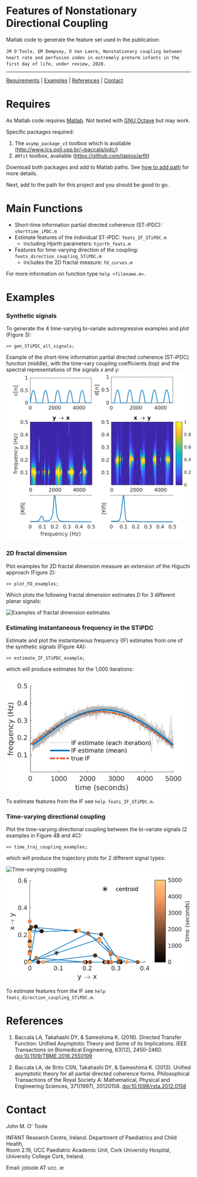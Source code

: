 Features of Nonstationary Directional Coupling
==============================================

Matlab code to generate the feature set used in the publication:

`JM O'Toole, EM Dempsey, D Van Laere, Nonstationary coupling between heart rate and
perfusion index in extremely preterm infants in the first day of life, under review, 2020.`

---

[Requirements](#requires) | [Examples](#examples) | [References](#references) | [Contact](#contact)

# Requires
  As Matlab code requires [Matlab](https://uk.mathworks.com/products/matlab.html). Not
  tested with [GNU Octave](https://www.gnu.org/software/octave/) but may work.

  Specific packages required:

  1. The `asymp_package_v3` toolbox which is available
     (http://www.lcs.poli.usp.br/~baccala/pdc/)
  2. `ARfit` toolbox, available (https://github.com/tapios/arfit)
  
  Download both packages and add to Matlab paths. See [how to add
  path](https://uk.mathworks.com/help/matlab/matlab_env/add-remove-or-reorder-folders-on-the-search-path.html)
  for more details. 
  
  Next, add to the path for this project and you should be good to go.


# Main Functions

  * Short-time information partial directed coherence (ST-iPDC): `shorttime_iPDC.m`
  * Estimate features of the individual ST-iPDC: `feats_IF_STiPDC.m`
    - including Hjorth parameters: `hjorth_feats.m`
  * Features for time-varying direction of the coupling:
    `feats_direction_coupling_STiPDC.m`
	- includes the 2D fractal measure: `fd_curves.m`

For more information on function type `help <filename.m>`.


# Examples

### Synthetic signals
To generate the 4 time-varying bi-variate autoregressive examples and plot (Figure 3):

```
>> gen_STiPDC_all_signals;
```
Example of the short-time information partial directed coherence (ST-iPDC) function
(middle), with the time-vary coupling coefficients (top) and the spectral representations
of the signals _x_ and _y_:
![Plots of the ST-iPDC function (middle)](pics/tvmvar_example2.svg 'ST-iPDC functions')


### 2D fractal dimension 
Plot examples for 2D fractal dimension measure an extension of the Higuchi approach (Figure 2):
```
>> plot_FD_examples;
```

Which plots the following fractal dimension estimates _D_ for 3 different planar signals:

![Examples of fractal dimension estimates](pics/fractal_dim_examples.svg 'Fractal dimension
(D) estimates for 3 different planar signals')


### Estimating instantaneous frequency in the STiPDC
Estimate and plot the instantaneous frequency (IF) estimates from one of the synthetic
signals (Figure 4A):
```
>> estimate_IF_STiPDC_example;
```

which will produce estimates for the 1,000 iterations:

![IF esimates](pics/if_estimate_example.svg 'IF estimates from the ST-iPDC')

To estimate features from the IF see `help feats_IF_STiPDC.m`.

### Time-varying directional coupling
Plot the time-varying directional coupling between the bi-variate signals (2 examples in Figure 4B and
4C):
```
>> time_traj_coupling_examples;
```

which will produce the trajectory plots for 2 different signal types:

![Time-varying coupling](pics/coupling_traj_examples2.svg 'Coupling
trajectories')![Time-varying coupling](pics/coupling_traj_examples3.svg 'Coupling trajectories')

To estimate features from the IF see `help feats_direction_coupling_STiPDC.m`.

# References

1. Baccala LA, Takahashi DY, & Sameshima K. (2016). Directed Transfer Function: Unified
Asymptotic Theory and Some of its Implications. IEEE Transactions on Biomedical
Engineering, 63(12), 2450–2460. [doi:10.1109/TBME.2016.2550199](https://doi.org/10.1109/TBME.2016.2550199)

2. Baccala LA, de Brito CSN, Takahashi DY, & Sameshima K. (2013). Unified asymptotic
theory for all partial directed coherence forms. Philosophical Transactions of the Royal
Society A: Mathematical, Physical and Engineering Sciences,
371(1997), 20120158. [doi:10.1098/rsta.2012.0158](https://doi.org/10.1098/rsta.2012.0158)

# 

# Contact
John M. O' Toole

INFANT Research Centre, Ireland.
Department of Paediatrics and Child Health,  
Room 2.19, UCC Paediatric Academic Unit, Cork University Hospital,  
University College Cork, Ireland.

Email: jotoole AT ucc. ie

